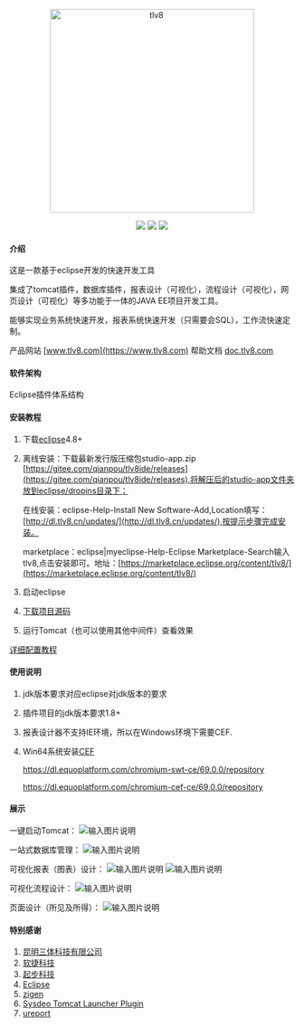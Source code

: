 <p align="center">
<a href="https://www.tlv8.com" rel="nofollow">
   <img src="https://images.gitee.com/uploads/images/2021/1019/103335_e14063b4_1210964.png" alt="tlv8" width="360">
</a>
</p>

<p align="center">  
  <a href="#"><img src='https://img.shields.io/badge/jdk-1.8+-redviolet.svg'/></a>
  <a href='https://gitee.com/qianpou/tlv8ide/blob/master/LICENSE'><img src='https://img.shields.io/badge/License-EPL2.0-blue.svg'></img></a>
  <a href='https://gitee.com/qianpou/tlv8ide/releases'><img src='https://img.shields.io/badge/gitee--release-2.2-blueviolet.svg'></a>
</p>

#### 介绍
这是一款基于eclipse开发的快速开发工具

集成了tomcat插件，数据库插件，报表设计（可视化），流程设计（可视化），网页设计（可视化）等多功能于一体的JAVA EE项目开发工具。

能够实现业务系统快速开发，报表系统快速开发（只需要会SQL），工作流快速定制。

产品网站
[www.tlv8.com](https://www.tlv8.com)
帮助文档
[doc.tlv8.com](https://doc.tlv8.com)


#### 软件架构
Eclipse插件体系结构


#### 安装教程

1.  下载[eclipse](https://www.eclipse.org/downloads/packages/)4.8+
2.  离线安装：下载最新发行版压缩包studio-app.zip [https://gitee.com/qianpou/tlv8ide/releases](https://gitee.com/qianpou/tlv8ide/releases),将解压后的studio-app文件夹放到eclipse/dropins目录下；

    在线安装：eclipse-Help-Install New Software-Add,Location填写：[http://dl.tlv8.cn/updates/](http://dl.tlv8.cn/updates/),按提示步骤完成安装。

    marketplace：eclipse|myeclipse-Help-Eclipse Marketplace-Search输入tlv8,点击安装即可。地址：[https://marketplace.eclipse.org/content/tlv8/](https://marketplace.eclipse.org/content/tlv8/)
3.  启动eclipse
4.  [下载项目源码](https://gitee.com/qianpou/tl)
5.  运行Tomcat（也可以使用其他中间件）查看效果

[详细配置教程](https://blog.csdn.net/qianpou/article/details/120593335?spm=1001.2014.3001.5502)

#### 使用说明

1.  jdk版本要求对应eclipse对jdk版本的要求
2.  插件项目的jdk版本要求1.8+
3.  报表设计器不支持IE环境，所以在Windows环境下需要CEF.
4.  Win64系统安装[CEF](https://github.com/equoplatform/chromium-swt)

    https://dl.equoplatform.com/chromium-swt-ce/69.0.0/repository 

    https://dl.equoplatform.com/chromium-cef-ce/69.0.0/repository


#### 展示
一键启动Tomcat：
![输入图片说明](https://images.gitee.com/uploads/images/2021/0918/105611_a540e114_1210964.jpeg "tomcat.jpg")

一站式数据库管理：
![输入图片说明](https://images.gitee.com/uploads/images/2021/0918/105734_2a26f3db_1210964.png "数据库.png")

可视化报表（图表）设计：
![输入图片说明](https://images.gitee.com/uploads/images/2021/0918/105900_66e21efa_1210964.png "报表.png")
![输入图片说明](https://images.gitee.com/uploads/images/2021/0918/111012_b2ec2658_1210964.png "图表.png")

可视化流程设计：
![输入图片说明](https://images.gitee.com/uploads/images/2021/0918/110506_33fea444_1210964.png "流程设计.png")

页面设计（所见及所得）：
![输入图片说明](https://images.gitee.com/uploads/images/2021/0918/110719_6dbdae41_1210964.png "界面设计.png")


#### 特别感谢

1.  [昆明三体科技有限公司](https://e.gitee.com/kmsanti/)
2.  [软捷科技](https://www.yunagile.com/)
3.  [起步科技](https://www.justep.com/)
4.  [Eclipse](https://www.eclipse.org/)
5.  [zigen](http://www.ne.jp/asahi/zigen/home/plugin/dbviewer/about_en.html)
6.  [Sysdeo Tomcat Launcher Plugin](http://www.eclipsetotale.com/tomcatPlugin.html)
7.  [ureport](https://gitee.com/youseries/ureport)


